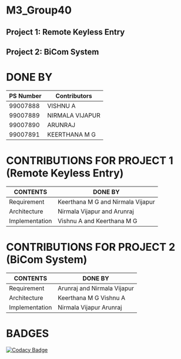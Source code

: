 # M3_Group40

## Project 1: Remote Keyless Entry
## Project 2: BiCom System


# DONE BY
| PS Number | Contributors |
|-----------|------|
| 99007888 | VISHNU A |
| 99007889 | NIRMALA VIJAPUR |
| 99007890 | ARUNRAJ |
| 99007891 | KEERTHANA M G |


# CONTRIBUTIONS FOR PROJECT 1 (Remote Keyless Entry)
| CONTENTS | DONE BY |
|----------|---------|
| Requirement | Keerthana M G and Nirmala Vijapur |
| Architecture | Nirmala Vijapur and Arunraj |
| Implementation | Vishnu A and Keerthana M G |


# CONTRIBUTIONS FOR PROJECT 2 (BiCom System)
| CONTENTS | DONE BY |
|----------|---------|
| Requirement | Arunraj and Nirmala Vijapur |
| Architecture | Keerthana M G Vishnu A|
| Implementation | Nirmala Vijapur Arunraj |


# BADGES

[![Codacy Badge](https://app.codacy.com/project/badge/Grade/65230b9eaaf043cca402ffec5855b955)](https://www.codacy.com/gh/KeerthuMG/M3_Group40/dashboard?utm_source=github.com&amp;utm_medium=referral&amp;utm_content=KeerthuMG/M3_Group40&amp;utm_campaign=Badge_Grade)
